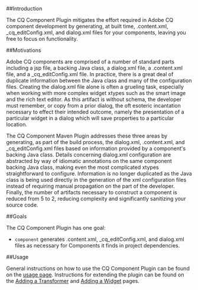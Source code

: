 ##Introduction

The CQ Component Plugin mitigates the effort required in Adobe CQ component development by generating, at built time, .content.xml, _cq_editConfig.xml, and dialog.xml files for your components, leaving you free to focus on functionality.

##Motivations

Adobe CQ components are comprised of a number of standard parts including a jsp file, a backing Java class, a dialog.xml file, a .content.xml file, and a _cq_editConfig.xml file. In practice, there is a great deal of duplicate information between the Java class and many of the configuration files. Creating the dialog.xml file alone is often a grueling task, especially when working with more complex widget xtypes such as the smart image and the rich text editor. As this artifact is without schema, the developer must remember, or copy from a prior dialog, the oft esoteric incantation necessary to effect their intended outcome, namely the presentation of a particular widget in a dialog which will save properties to a particular location.

The CQ Component Maven Plugin addresses these three areas by generating, as part of the build process, the dialog.xml, .content.xml, and _cq_editConfig.xml files based on information provided by a component's backing Java class. Details concerning dialog.xml configuration are abstracted by way of idiomatic annotations on the same component backing Java class, making even the most complicated xtypes straightforward to configure. Information is no longer duplicated as the Java class is being used directly in the generation of the xml configuration files instead of requiring manual propagation on the part of the developer. Finally, the number of artifacts necessary to construct a component is reduced from 5 to 2, reducing complexity and significantly sanitizing your source code.

##Goals

The CQ Component Plugin has one goal:

* `component` generates .content.xml, _cq_editConfig.xml, and dialog.xml files as necessary for Components it finds in project dependencies.

##Usage

General instructions on how to use the CQ Component Plugin can be found on the [usage page](usage.html).  Instructions for
extending the plugin can be found on the [Adding a Transformer](adding-a-transformer.html) and [Adding a Widget](adding-a-widget.html)
pages.

